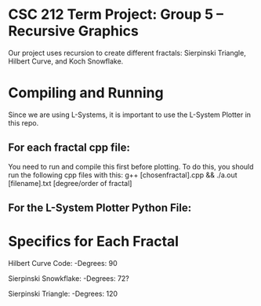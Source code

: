 # CSC 212 Term Project: Group 5 – Recursive Graphics
Our project uses recursion to create different fractals: Sierpinski Triangle, Hilbert Curve, and Koch Snowflake.

# Compiling and Running
Since we are using L-Systems, it is important to use the L-System Plotter in this repo. 

For each fractal cpp file:
-
You need to run and compile this first before plotting. 
To do this, you should run the following cpp files with this:
g++ [chosenfractal].cpp  && ./a.out [filename].txt [degree/order of fractal]

For the L-System Plotter Python File:
--

# Specifics for Each Fractal
Hilbert Curve Code:
-Degrees: 90

Sierpinski Snowkflake:
-Degrees: 72?

Sierpinski Triangle:
-Degrees: 120
